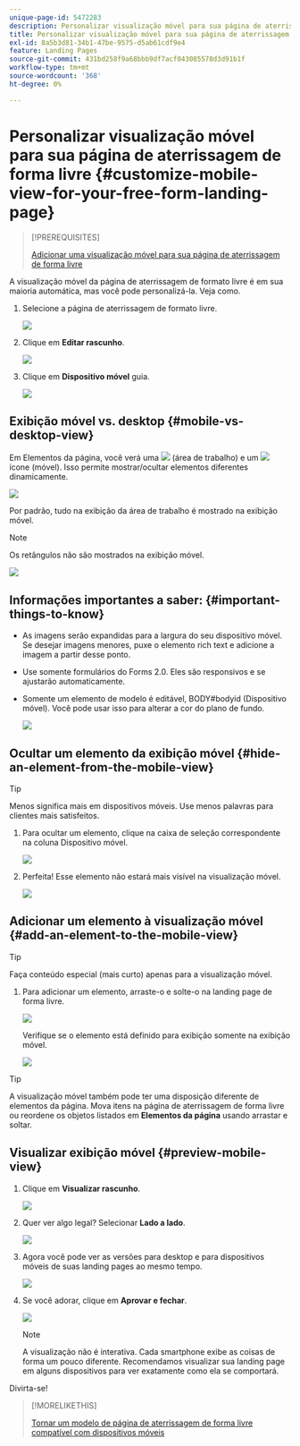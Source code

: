 ```yaml
---
unique-page-id: 5472283
description: Personalizar visualização móvel para sua página de aterrissagem de formato livre - Documentação do Marketo - Documentação do produto
title: Personalizar visualização móvel para sua página de aterrissagem de forma livre
exl-id: 8a5b3d81-34b1-47be-9575-d5ab61cdf9e4
feature: Landing Pages
source-git-commit: 431bd258f9a68bbb9df7acf043085578d3d91b1f
workflow-type: tm+mt
source-wordcount: '368'
ht-degree: 0%

---
```


# Personalizar visualização móvel para sua página de aterrissagem de forma livre {#customize-mobile-view-for-your-free-form-landing-page}

>[!PREREQUISITES]
>
>[Adicionar uma visualização móvel para sua página de aterrissagem de forma livre](/help/marketo/product-docs/demand-generation/landing-pages/free-form-landing-pages/add-a-mobile-view-for-your-free-form-landing-page.md)

A visualização móvel da página de aterrissagem de formato livre é em sua maioria automática, mas você pode personalizá-la. Veja como.

1. Selecione a página de aterrissagem de formato livre.

   ![](assets/selectlandingapge.jpg)

1. Clique em **Editar rascunho**.

   ![](assets/image2015-1-22-18-3a33-3a12.png)

1. Clique em **Dispositivo móvel** guia.

   ![](assets/image2015-1-22-18-3a31-3a40.png)

## Exibição móvel vs. desktop {#mobile-vs-desktop-view}

Em Elementos da página, você verá uma ![](assets/image2015-1-22-18-3a39-3a53.png) (área de trabalho) e um ![](assets/image2015-1-22-18-3a40-3a31.png) ícone (móvel). Isso permite mostrar/ocultar elementos diferentes dinamicamente.

![](assets/image2015-5-21-15-3a9-3a34.png)

Por padrão, tudo na exibição da área de trabalho é mostrado na exibição móvel.

>[!NOTE]
>
>Os retângulos não são mostrados na exibição móvel.

![](assets/image2015-5-21-15-3a12-3a2.png)

## Informações importantes a saber: {#important-things-to-know}

* As imagens serão expandidas para a largura do seu dispositivo móvel. Se desejar imagens menores, puxe o elemento rich text e adicione a imagem a partir desse ponto.
* Use somente formulários do Forms 2.0. Eles são responsivos e se ajustarão automaticamente.
* Somente um elemento de modelo é editável, BODY#bodyid (Dispositivo móvel). Você pode usar isso para alterar a cor do plano de fundo.

  ![](assets/image2015-5-21-15-3a15-3a47.png)

## Ocultar um elemento da exibição móvel {#hide-an-element-from-the-mobile-view}

>[!TIP]
>
>Menos significa mais em dispositivos móveis. Use menos palavras para clientes mais satisfeitos.

1. Para ocultar um elemento, clique na caixa de seleção correspondente na coluna Dispositivo móvel.

   ![](assets/image2015-5-21-15-3a28-3a17.png)

1. Perfeita! Esse elemento não estará mais visível na visualização móvel.

   ![](assets/image2015-5-21-15-3a30-3a17.png)

## Adicionar um elemento à visualização móvel {#add-an-element-to-the-mobile-view}

>[!TIP]
>
>Faça conteúdo especial (mais curto) apenas para a visualização móvel.

1. Para adicionar um elemento, arraste-o e solte-o na landing page de forma livre.

   ![](assets/image2015-5-21-15-3a32-3a22.png)

   Verifique se o elemento está definido para exibição somente na exibição móvel.

   ![](assets/image2015-5-21-15-3a35-3a29.png)

>[!TIP]
>
>A visualização móvel também pode ter uma disposição diferente de elementos da página. Mova itens na página de aterrissagem de forma livre ou reordene os objetos listados em **Elementos da página** usando arrastar e soltar.

## Visualizar exibição móvel {#preview-mobile-view}

1. Clique em **Visualizar rascunho**.

   ![](assets/image2015-5-21-15-3a36-3a35.png)

1. Quer ver algo legal? Selecionar **Lado a lado**.

   ![](assets/image2015-1-22-20-3a2-3a15.png)

1. Agora você pode ver as versões para desktop e para dispositivos móveis de suas landing pages ao mesmo tempo.

   ![](assets/image2015-1-22-20-3a3-3a22.png)

1. Se você adorar, clique em **Aprovar e fechar**.

   ![](assets/image2015-1-22-20-3a5-3a36.png)

   >[!NOTE]
   >
   >A visualização não é interativa. Cada smartphone exibe as coisas de forma um pouco diferente. Recomendamos visualizar sua landing page em alguns dispositivos para ver exatamente como ela se comportará.

Divirta-se!

>[!MORELIKETHIS]
>
>[Tornar um modelo de página de aterrissagem de forma livre compatível com dispositivos móveis](/help/marketo/product-docs/demand-generation/landing-pages/landing-page-templates/make-an-existing-free-form-landing-page-template-mobile-compatible.md)
